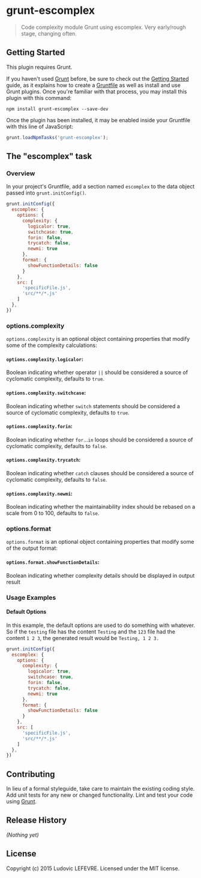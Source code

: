 # grunt-escomplex

> Code complexity module Grunt using escomplex. Very early/rough stage, changing often.

## Getting Started
This plugin requires Grunt.

If you haven't used [Grunt](http://gruntjs.com/) before, be sure to check out the [Getting Started](http://gruntjs.com/getting-started) guide, as it explains how to create a [Gruntfile](http://gruntjs.com/sample-gruntfile) as well as install and use Grunt plugins. Once you're familiar with that process, you may install this plugin with this command:

```shell
npm install grunt-escomplex --save-dev
```

Once the plugin has been installed, it may be enabled inside your Gruntfile with this line of JavaScript:

```js
grunt.loadNpmTasks('grunt-escomplex');
```

## The "escomplex" task

### Overview
In your project's Gruntfile, add a section named `escomplex` to the data object passed into `grunt.initConfig()`.

```js
grunt.initConfig({
  escomplex: {
    options: {
      complexity: {
        logicalor: true,
        switchcase: true,
        forin: false,
        trycatch: false,
        newmi: true
      },
      format: {
        showFunctionDetails: false
      }
    },
    src: [
      'specificFile.js',
      'src/**/*.js'
    ]
  },
})
```

### options.complexity

`options.complexity` is an optional object containing properties that modify some of the complexity calculations:

#### `options.complexity.logicalor`:
  Boolean indicating whether operator `||`
  should be considered a source of cyclomatic complexity,
  defaults to `true`.
#### `options.complexity.switchcase`:
  Boolean indicating whether `switch` statements
  should be considered a source of cyclomatic complexity,
  defaults to `true`.
#### `options.complexity.forin`:
  Boolean indicating whether `for`...`in` loops
  should be considered a source of cyclomatic complexity,
  defaults to `false`.
#### `options.complexity.trycatch`:
  Boolean indicating whether `catch` clauses
  should be considered a source of cyclomatic complexity,
  defaults to `false`.
#### `options.complexity.newmi`:
  Boolean indicating whether the maintainability
  index should be rebased on a scale from 0 to 100,
  defaults to `false`.

### options.format

`options.format` is an optional object containing properties that modify some of the output format:

#### `options.format.showFunctionDetails`:
  Boolean indicating whether complexity details should be displayed in output result

### Usage Examples

#### Default Options
In this example, the default options are used to do something with whatever. So if the `testing` file has the content `Testing` and the `123` file had the content `1 2 3`, the generated result would be `Testing, 1 2 3.`

```js
grunt.initConfig({
  escomplex: {
    options: {
      complexity: {
        logicalor: true,
        switchcase: true,
        forin: false,
        trycatch: false,
        newmi: true
      },
      format: {
        showFunctionDetails: false
      }
    },
    src: [
      'specificFile.js',
      'src/**/*.js'
    ]
  },
})
```

## Contributing
In lieu of a formal styleguide, take care to maintain the existing coding style. Add unit tests for any new or changed functionality. Lint and test your code using [Grunt](http://gruntjs.com/).

## Release History
_(Nothing yet)_

## License
Copyright (c) 2015 Ludovic LEFEVRE. Licensed under the MIT license.
